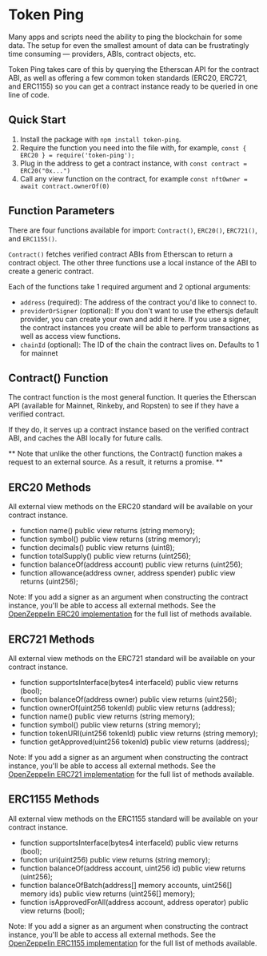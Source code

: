 # Token Ping

Many apps and scripts need the ability to ping the blockchain for some data. The setup for even the smallest amount of data can be frustratingly time consuming — providers, ABIs, contract objects, etc.

Token Ping takes care of this by querying the Etherscan API for the contract ABI, as well as offering a few common token standards (ERC20, ERC721, and ERC1155) so you can get a contract instance ready to be queried in one line of code.

## Quick Start

1. Install the package with `npm install token-ping`.
2. Require the function you need into the file with, for example, `const { ERC20 } = require('token-ping');`
3. Plug in the address to get a contract instance, with `const contract = ERC20("0x...")`
4. Call any view function on the contract, for example `const nftOwner = await contract.ownerOf(0)`

## Function Parameters

There are four functions available for import: `Contract()`, `ERC20()`, `ERC721()`, and `ERC1155()`.

`Contract()` fetches verified contract ABIs from Etherscan to return a contract object. The other three functions use a local instance of the ABI to create a generic contract.

Each of the functions take 1 required argument and 2 optional arguments:

- `address` (required): The address of the contract you'd like to connect to.
- `providerOrSigner` (optional): If you don't want to use the ethersjs default provider, you can create your own and add it here. If you use a signer, the contract instances you create will be able to perform transactions as well as access view functions.
- `chainId` (optional): The ID of the chain the contract lives on. Defaults to 1 for mainnet

## Contract() Function

The contract function is the most general function. It queries the Etherscan API (available for Mainnet, Rinkeby, and Ropsten) to see if they have a verified contract.

If they do, it serves up a contract instance based on the verified contract ABI, and caches the ABI locally for future calls.

** Note that unlike the other functions, the Contract() function makes a request to an external source. As a result, it returns a promise. **

## ERC20 Methods

All external view methods on the ERC20 standard will be available on your contract instance.

- function name() public view returns (string memory);
- function symbol() public view returns (string memory);
- function decimals() public view returns (uint8);
- function totalSupply() public view returns (uint256);
- function balanceOf(address account) public view returns (uint256);
- function allowance(address owner, address spender) public view returns (uint256);

Note: If you add a signer as an argument when constructing the contract instance, you'll be able to access all external methods. See the [OpenZeppelin ERC20 implementation](https://github.com/OpenZeppelin/openzeppelin-contracts/blob/master/contracts/token/ERC20/ERC20.sol) for the full list of methods available.

## ERC721 Methods

All external view methods on the ERC721 standard will be available on your contract instance.

- function supportsInterface(bytes4 interfaceId) public view returns (bool);
- function balanceOf(address owner) public view returns (uint256);
- function ownerOf(uint256 tokenId) public view returns (address);
- function name() public view returns (string memory);
- function symbol() public view returns (string memory);
- function tokenURI(uint256 tokenId) public view returns (string memory);
- function getApproved(uint256 tokenId) public view returns (address);

Note: If you add a signer as an argument when constructing the contract instance, you'll be able to access all external methods. See the [OpenZeppelin ERC721 implementation](https://github.com/OpenZeppelin/openzeppelin-contracts/blob/master/contracts/token/ERC721/ERC721.sol) for the full list of methods available.


## ERC1155 Methods

All external view methods on the ERC1155 standard will be available on your contract instance.

- function supportsInterface(bytes4 interfaceId) public view returns (bool);
- function uri(uint256) public view returns (string memory);
- function balanceOf(address account, uint256 id) public view returns (uint256);
- function balanceOfBatch(address[] memory accounts, uint256[] memory ids) public view returns (uint256[] memory);
- function isApprovedForAll(address account, address operator) public view returns (bool);
 
 Note: If you add a signer as an argument when constructing the contract instance, you'll be able to access all external methods. See the [OpenZeppelin ERC1155 implementation](https://github.com/OpenZeppelin/openzeppelin-contracts/blob/master/contracts/token/ERC1155/ERC1155.sol) for the full list of methods available.

